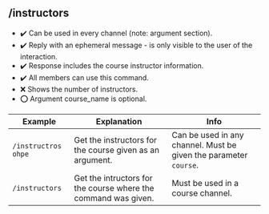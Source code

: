 ## /instructors

- :heavy_check_mark: Can be used in every channel (note: argument section).
- :heavy_check_mark: Reply with an ephemeral message - is only visible to the user of the interaction.
- :heavy_check_mark: Response includes the course instructor information.
- :heavy_check_mark: All members can use this command.
- :x: Shows the number of instructors.
- :o: Argument course_name is optional.

Example | Explanation | Info
--- | --- | ---
`/instructros ohpe` | Get the instructors for the course given as an argument. | Can be used in any channel. Must be given the parameter `course`.
`/instructors` | Get the intructors for the course where the command was given. | Must be used in a course channel.